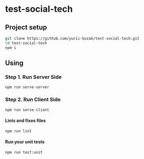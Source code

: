 # test-social-tech  
  
## Project setup  
```sh  
git clone https://github.com/yurii-kozak/test-social-tech.git
cd test-social-tech
npm i
```  
  
## Using

### Step 1. Run Server Side
```  
npm run serve-server
```  
### Step 2. Run Client Side
```  
npm run serve-client
```  


  
#### Lints and fixes files  
```  
npm run lint  
```  
  
#### Run your unit tests  
```  
npm run test:unit  
```  
